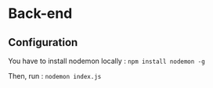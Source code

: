 # Back-end

## Configuration

You have to install nodemon locally : `npm install nodemon -g`

Then, run : `nodemon index.js`